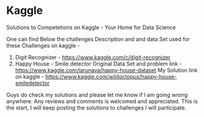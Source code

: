 # Kaggle
Solutions to Competetions on Kaggle - Your Home for Data Science

One can find Below the challenges Description and and data Set used for these Challenges on kaggle - 
1) Digit Recognizer - https://www.kaggle.com/c/digit-recognizer 
2) Happy House - Smile detector 
   Original Data Set and problem link - https://www.kaggle.com/iarunava/happy-house-dataset
   My Solution link on kaggle -  https://www.kaggle.com/wildoctopus/happy-house-smiledetector
   
   
Guys do check my solutions and please let me know if I am going wrong anywhere. Any reviews and comments is welcomed and appreciated. 
This is the start, I will keep posting the solutions to challenges I will participate. 
